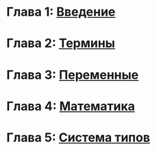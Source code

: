 # Глава 1: [Введение](05_Base.md)
# Глава 2: [Термины](04_termins.md)
# Глава 3: [Переменные](01_variable.md)
# Глава 4: [Математика](02_math.md)
# Глава 5: [Система типов](03_system_of_types.md)